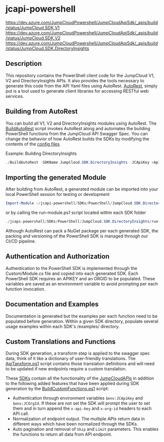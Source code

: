 # jcapi-powershell

https://dev.azure.com/JumpCloudPowershell/JumpCloudApiSdk/_apis/build/status/JumpCloud.SDK.V1
https://dev.azure.com/JumpCloudPowershell/JumpCloudApiSdk/_apis/build/status/JumpCloud.SDK.V2
https://dev.azure.com/JumpCloudPowershell/JumpCloudApiSdk/_apis/build/status/JumpCloud.SDK.DirectoryInsights

## Description

This repository contains the PowerShell client code for the JumpCloud V1, V2 and DirectoryInsights APIs. It also provides the tools necessary to generate this code from the API Yaml files using AutoRest. [AutoRest](https://github.com/Azure/autorest), simply put is a tool used to generate client libraries for accessing RESTful web services.

## Building from AutoRest

You can build all V1, V2 and DirectoryInsights modules using AutoRest. The [BuildAutoRest](BuildAutoRest.ps1) script invokes AutoRest along and automates the building PowerShell functions from the JumpCloud API Swagger Spec. You can change the behavior of how AutoRest builds the SDKs by modifying the contents of the [config files](Configs).

Example: Building DirectoryInsights

```powershell
./BuildAutoRest -SDKName JumpCloud.SDK.DirectoryInsights -JCApiKey <ApiKey> -JCOrgId <OrgId>
```

## Importing the generated Module

After building from AutoRest, a generated module can be imported into your local PowerShell session for testing or development

```powershell
Import-Module ~/jcapi-powershell/SDKs/PowerShell/JumpCloud.SDK.DirectoryInsights/JumpCloud.SDK.DirectoryInsights.psd1
```

or by calling the run-module.ps1 script located within each SDK folder

```powershell
./jcapi-powershell/SDKs/PowerShell/JumpCloud.SDK.DirectoryInsights/run-module.ps1
```


Although AutoRest can pack a NuGet package per each generated SDK, the packing and versioning of the PowerShell SDK is managed through our CI/CD pipeline.

## Authentication and Authorization

Authentication to the PowerShell SDK is implemented through the Custom/Module.cs file and copied into each generated SDK. Each PowerShell SDK requires an APIKEY and an ORGID to be populated. These variables are saved as an environment variable to avoid prompting per each function invocation.

## Documentation and Examples

Documentation is generated but the examples per each function need to be populated before generation. Within a given SDK directory, populate several usage examples within each SDK's /examples/ directory.

## Custom Translations and Functions

During SDK generation, a transform step is applied to the swagger spec data, think of it like a dictionary of user-friendly translations. The [ApiTansform.ps1](ApiTransform.ps1) script contains those translation definitions and will need to be updated if new endpoints require a custom translation.

These [SDKs](https://www.powershellgallery.com/packages?q=JumpCloud.SDK) contain all the functionality of the [JumpCloudAPIs](https://docs.jumpcloud.com) in addition to the following added features that have been applied during SDK generation by the [BuildCustomFunctions.ps1](BuildCustomFunctions.ps1) script:
* Authentication through environment variables `$env:JCApiKey` and `$env:JCOrgId`. If these are not set the SDK will prompt the user to set them and in turn append the `x-api-key` and `x-org-id` headers to each API call.
* Normalization of endpoint output. The multiple APIs return data in different ways which have been normalized through the SDKs.
* Auto pagination and removal of `Skip` and `Limit` parameters. This enables the functions to return all data from API endpoint.
